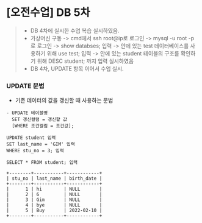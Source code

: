 # [오전수업] DB 5차

> - DB 4차에 실시한 수업 복습 실시하였음.
> - 가상머신 구동 -> cmd에서  ssh root@ip로 로그인 -> mysql -u root -p로 로그인 -> show databses; 입력 -> 안에 있는 test 데이터베이스를 사용하기 위해 use test; 입력 -> 안에 있는 student 테이블의 구조를 확인하기 위해 DESC student; 까지 입력 실시하였음
> - DB 4차, UPDATE 항목 이어서 수업 실시. 

### UPDATE 문법
- 기존 데이터의 값을 갱신할 때 사용하는 문법

```
- UPDATE 테이블명
  SET 갱신컬럼 = 갱신할 값
  [WHERE 조건컬럼 = 조건값];
```
```
UPDATE student 입력
SET last_name = 'GIM' 입력
WHERE stu_no = 3; 입력

SELECT * FROM student; 입력

+--------+-----------+------------+
| stu_no | last_name | birth_date |
+--------+-----------+------------+
|      1 | hi        | NULL       |
|      2 | 6         | NULL       |
|      3 | Gim       | NULL       |
|      4 | bye       | NULL       |
|      5 | Buy       | 2022-02-10 |
+--------+-----------+------------+
```

